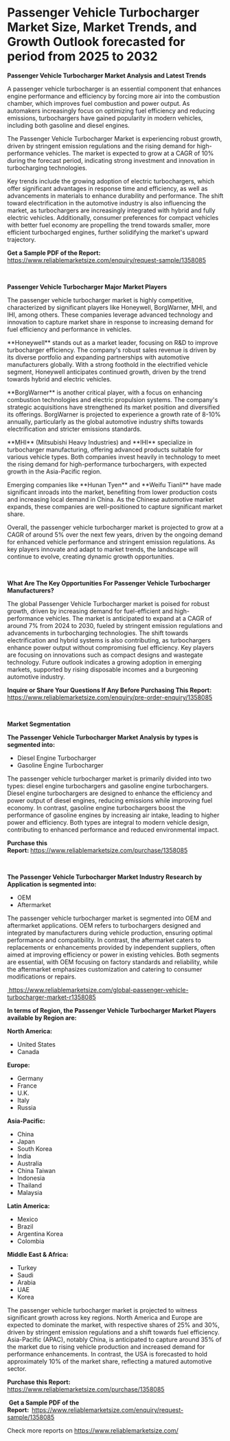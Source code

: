 <p><h1>Passenger Vehicle Turbocharger Market Size, Market Trends, and Growth Outlook forecasted for period from 2025 to 2032</h1></p><p><strong>Passenger Vehicle Turbocharger Market Analysis and Latest Trends</strong></p>
<p><p>A passenger vehicle turbocharger is an essential component that enhances engine performance and efficiency by forcing more air into the combustion chamber, which improves fuel combustion and power output. As automakers increasingly focus on optimizing fuel efficiency and reducing emissions, turbochargers have gained popularity in modern vehicles, including both gasoline and diesel engines.</p><p>The Passenger Vehicle Turbocharger Market is experiencing robust growth, driven by stringent emission regulations and the rising demand for high-performance vehicles. The market is expected to grow at a CAGR of 10% during the forecast period, indicating strong investment and innovation in turbocharging technologies. </p><p>Key trends include the growing adoption of electric turbochargers, which offer significant advantages in response time and efficiency, as well as advancements in materials to enhance durability and performance. The shift toward electrification in the automotive industry is also influencing the market, as turbochargers are increasingly integrated with hybrid and fully electric vehicles. Additionally, consumer preferences for compact vehicles with better fuel economy are propelling the trend towards smaller, more efficient turbocharged engines, further solidifying the market's upward trajectory.</p></p>
<p><strong>Get a Sample PDF of the Report:&nbsp;</strong> <a href="https://www.reliablemarketsize.com/enquiry/request-sample/1358085?utm_campaign=2479&utm_medium=2&utm_source=Github&utm_content=ia&utm_term=30032025&utm_id=passenger-vehicle-turbocharger">https://www.reliablemarketsize.com/enquiry/request-sample/1358085</a></p>
<p>&nbsp;</p>
<p><strong>Passenger Vehicle Turbocharger Major Market Players</strong></p>
<p><p>The passenger vehicle turbocharger market is highly competitive, characterized by significant players like Honeywell, BorgWarner, MHI, and IHI, among others. These companies leverage advanced technology and innovation to capture market share in response to increasing demand for fuel efficiency and performance in vehicles.</p><p>**Honeywell** stands out as a market leader, focusing on R&D to improve turbocharger efficiency. The company's robust sales revenue is driven by its diverse portfolio and expanding partnerships with automotive manufacturers globally. With a strong foothold in the electrified vehicle segment, Honeywell anticipates continued growth, driven by the trend towards hybrid and electric vehicles.</p><p>**BorgWarner** is another critical player, with a focus on enhancing combustion technologies and electric propulsion systems. The company's strategic acquisitions have strengthened its market position and diversified its offerings. BorgWarner is projected to experience a growth rate of 8-10% annually, particularly as the global automotive industry shifts towards electrification and stricter emissions standards.</p><p>**MHI** (Mitsubishi Heavy Industries) and **IHI** specialize in turbocharger manufacturing, offering advanced products suitable for various vehicle types. Both companies invest heavily in technology to meet the rising demand for high-performance turbochargers, with expected growth in the Asia-Pacific region.</p><p>Emerging companies like **Hunan Tyen** and **Weifu Tianli** have made significant inroads into the market, benefiting from lower production costs and increasing local demand in China. As the Chinese automotive market expands, these companies are well-positioned to capture significant market share.</p><p>Overall, the passenger vehicle turbocharger market is projected to grow at a CAGR of around 5% over the next few years, driven by the ongoing demand for enhanced vehicle performance and stringent emission regulations. As key players innovate and adapt to market trends, the landscape will continue to evolve, creating dynamic growth opportunities.</p></p>
<p>&nbsp;</p>
<p><strong>What Are The Key Opportunities For Passenger Vehicle Turbocharger Manufacturers?</strong></p>
<p><p>The global Passenger Vehicle Turbocharger market is poised for robust growth, driven by increasing demand for fuel-efficient and high-performance vehicles. The market is anticipated to expand at a CAGR of around 7% from 2024 to 2030, fueled by stringent emission regulations and advancements in turbocharging technologies. The shift towards electrification and hybrid systems is also contributing, as turbochargers enhance power output without compromising fuel efficiency. Key players are focusing on innovations such as compact designs and wastegate technology. Future outlook indicates a growing adoption in emerging markets, supported by rising disposable incomes and a burgeoning automotive industry.</p></p>
<p><strong>Inquire or Share Your Questions If Any Before Purchasing This Report:</strong> <a href="https://www.reliablemarketsize.com/enquiry/pre-order-enquiry/1358085?utm_campaign=2479&utm_medium=2&utm_source=Github&utm_content=ia&utm_term=30032025&utm_id=passenger-vehicle-turbocharger">https://www.reliablemarketsize.com/enquiry/pre-order-enquiry/1358085</a></p>
<p>&nbsp;</p>
<p><strong>Market Segmentation</strong></p>
<p><strong>The Passenger Vehicle Turbocharger Market Analysis by types is segmented into:</strong></p>
<p><ul><li>Diesel Engine Turbocharger</li><li>Gasoline Engine Turbocharger</li></ul></p>
<p><p>The passenger vehicle turbocharger market is primarily divided into two types: diesel engine turbochargers and gasoline engine turbochargers. Diesel engine turbochargers are designed to enhance the efficiency and power output of diesel engines, reducing emissions while improving fuel economy. In contrast, gasoline engine turbochargers boost the performance of gasoline engines by increasing air intake, leading to higher power and efficiency. Both types are integral to modern vehicle design, contributing to enhanced performance and reduced environmental impact.</p></p>
<p><strong>Purchase this Report:&nbsp;</strong><a href="https://www.reliablemarketsize.com/purchase/1358085?utm_campaign=2479&utm_medium=2&utm_source=Github&utm_content=ia&utm_term=30032025&utm_id=passenger-vehicle-turbocharger">https://www.reliablemarketsize.com/purchase/1358085</a></p>
<p>&nbsp;</p>
<p><strong>The Passenger Vehicle Turbocharger Market Industry Research by Application is segmented into:</strong></p>
<p><ul><li>OEM</li><li>Aftermarket</li></ul></p>
<p><p>The passenger vehicle turbocharger market is segmented into OEM and aftermarket applications. OEM refers to turbochargers designed and integrated by manufacturers during vehicle production, ensuring optimal performance and compatibility. In contrast, the aftermarket caters to replacements or enhancements provided by independent suppliers, often aimed at improving efficiency or power in existing vehicles. Both segments are essential, with OEM focusing on factory standards and reliability, while the aftermarket emphasizes customization and catering to consumer modifications or repairs.</p></p>
<p><a href="https://www.reliablemarketsize.com/global-passenger-vehicle-turbocharger-market-r1358085?utm_campaign=2479&utm_medium=2&utm_source=Github&utm_content=ia&utm_term=30032025&utm_id=passenger-vehicle-turbocharger">&nbsp;https://www.reliablemarketsize.com/global-passenger-vehicle-turbocharger-market-r1358085</a></p>
<p><strong>In terms of Region, the Passenger Vehicle Turbocharger Market Players available by Region are:</strong></p>
<p>
    <p> <strong> North America: </strong>
        <ul>
            <li>United States</li>
            <li>Canada</li>
        </ul>
        </p> 
    <p> <strong> Europe: </strong>
        <ul>
            <li>Germany</li>
            <li>France</li>
            <li>U.K.</li>
            <li>Italy</li>
            <li>Russia</li>
        </ul>
        </p> 
    <p> <strong> Asia-Pacific: </strong>
        <ul>
            <li>China</li>
            <li>Japan</li>
            <li>South Korea</li>
            <li>India</li>
            <li>Australia</li>
            <li>China Taiwan</li>
            <li>Indonesia</li>
            <li>Thailand</li>
            <li>Malaysia</li>
        </ul>
        </p> 
    <p> <strong> Latin America: </strong>
        <ul>
            <li>Mexico</li>
            <li>Brazil</li>
            <li>Argentina Korea</li>
            <li>Colombia</li>
        </ul>
        </p> 
    <p> <strong> Middle East & Africa: </strong>
        <ul>
            <li>Turkey</li>
            <li>Saudi</li>
            <li>Arabia</li>
            <li>UAE</li>
            <li>Korea</li>
        </ul>
    </p>
    </p>
<p><p>The passenger vehicle turbocharger market is projected to witness significant growth across key regions. North America and Europe are expected to dominate the market, with respective shares of 25% and 30%, driven by stringent emission regulations and a shift towards fuel efficiency. Asia-Pacific (APAC), notably China, is anticipated to capture around 35% of the market due to rising vehicle production and increased demand for performance enhancements. In contrast, the USA is forecasted to hold approximately 10% of the market share, reflecting a matured automotive sector.</p></p>
<p><strong>Purchase this Report: </strong><a href="https://www.reliablemarketsize.com/purchase/1358085?utm_campaign=2479&utm_medium=2&utm_source=Github&utm_content=ia&utm_term=30032025&utm_id=passenger-vehicle-turbocharger">https://www.reliablemarketsize.com/purchase/1358085</a></p>
<p>&nbsp;<strong>Get a Sample PDF of the Report:&nbsp;&nbsp;</strong><a href="https://www.reliablemarketsize.com/enquiry/request-sample/1358085?utm_campaign=2479&utm_medium=2&utm_source=Github&utm_content=ia&utm_term=30032025&utm_id=passenger-vehicle-turbocharger">https://www.reliablemarketsize.com/enquiry/request-sample/1358085</a></p>
<p><strong></strong></p>
<p>Check more reports on <a href="https://www.reliablemarketsize.com/?utm_campaign=2479&utm_medium=2&utm_source=Github&utm_content=ia&utm_term=30032025&utm_id=passenger-vehicle-turbocharger">https://www.reliablemarketsize.com/</a></p>